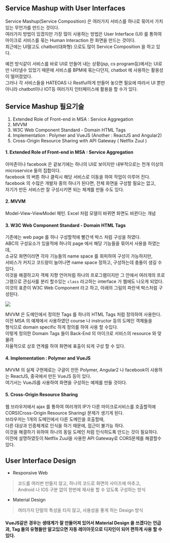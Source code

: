 Service Mashup with User Interfaces
-----
Service Mashup(Service Composition) 은 여러가지 서비스를 하나로 묶어서 가치있는 무언가를 만드는 것이다.   
여러가지 방법이 있겠지만 가장 많이 사용하는 방법은 User Interface (UI) 를 통하여  
마이크로 서비스를 묶는 Human Interaction 한 화면을 만드는 것이다.  
최근에는 UI말고도 chatbot(대화형) 으로도 많이 Service Composition 을 하고 있다.   

예전 방식같이 서비스를 바로 UI로 만들어 내는 상황(jsp, cs program등)에서는 UI로만 나타낼수 있었기 때문에
서비스를 BPM에 묶는다던지, chatbot 에 사용하는 활용성이 떨어졌었다.  
그러나 각 서비스들을 HATEOAS 나 Restful하게 만들어 놓으면 필요에 따라서 UI 뿐만 아니라 
chatbot이나 IOT등 여러가지 인터페이스에 활용을 할 수가 있다.  

Service Mashup 필요기술
------
1. Extended Role of Front-end in MSA : Service Aggregation
1. MVVM
1. W3C Web Component Standard - Domain HTML Tags
1. Implementation : Polymer and VueJS (Another : ReactJS and Angular2)
1. Cross-Origin Resource Sharing with API Gateway ( Netflix Zuul )

#### 1. Extended Role of Front-end in MSA : Service Aggregation
아마존이나 facebook 은 겉보기에는 하나의 UI로 보이지만 
내부적으로는 천개 이상의 microservice 들의 집합이다.  
facebook 의 버튼 하나 클릭시 해당 서비스로 이동을 하여 작업이 이루어 진다.  
facebook 의 수많은 개발자 중의 하나가 된다면, 전체 화면을 구성할 필요는 없고,  
자기가 만든 서비스만 잘 구성시키면 되는 체계를 만들 수도 있다.  

#### 2. MVVM
Model-View-ViewModel 패턴. 
Excel 처럼 모델이 바뀌면 화면도 바뀐다는 개념  

#### 3. W3C Web Component Standard - Domain HTML Tags
기존에는 web page 를 하나 구성할적에 빨간색 박스 처럼 구성을 하였다.  
ABC의 구성요소가 있을적에 하나의 page 에서 해당 기능들을 묶어서 사용을 하였는데,  
소규모 화면이라면 각자 기능들의 name space 를 회피하여 구성이 가능하지만,  
서비스가 커지고 코드량이 늘어나면 name space 정하고, 구성하는데 충돌이 생길 수 있다.  
이것을 해결하고자 객체 지향 언어처럼 하나의 프로그램이지만 그 안에서 여러개의 프로그램으로 
관심사를 분리 할수있는 `class` 라고하는 interface 가 웹에도 나오게 되었다.  
이것의 표준이 W3C Web Component 라고 하고, 아래의 그림의 파란색 박스처럼 구성된다.  
 
![](https://raw.githubusercontent.com/wiki/TheOpenCloudEngine/uEngine-cloud/get-started/images/w3cwebcomponents.png)

MVVM 은 도메인에서 정의한 Tags 를 하나의 HTML Tags 처럼 정의하여 사용한다.  
이전 MSA 의 예제에서 사용하였던 course 나 instructor 등의 도메인 객체들을  
<course> 형식으로 domain specific 하게 정의를 하여 사용 할 수있다.  
이렇게 정의한 Domain Tags 들이 Back-End 의 마이크로 서비스의 resource 와 맞물려  
자율적으로 상호 연계를 하여 화면에 표출이 되게 구성 할 수 있다.  

#### 4. Implementation : Polymer and VueJS
MVVM 의 실제 구현체로는 구글이 만든 Polymer, Angular2 나 
facebook이 사용하는 ReactJS, 중국에서 만든 VueJS 등이 있다.  
여기서는 VueJS를 사용하여 화면을 구성하는 예제를 만들 것이다.  

#### 5. Cross-Origin Resource Sharing
웹 브라우저에서 ajax 를 통하여 여러개의 IP가 다른 마이크로서비스를 호출할적에  
CORS(Cross-Origin Resource Sharing) 문제가 생기게 된다.  
브라우저는 1개의 도메인에서 다른 도메인을 호출할때,   
다른 대상과 인증체계로 인식을 하기 때문에, 접근이 불가능 하다.  
이것을 해결하기 위하여 하나의 동일 도메인 처럼 인식하도록 만드는 것이 필요하다.  
이전에 설명하였듯이 Netflix Zuul을 사용한 API Gateway로 CORS문제를 해결할수있다.  

User Interface Design
------
* Responsive Web
> 코드를 여러번 만들지 않고, 하나의 코드로 화면의 사이즈에 마추고,  
> Android 나 IOS 구분 없이 한번에 재사용 할 수 있도록 구성하는 방식  

* Material Design
> 여러가지 단말의 특성을 타지 않고, 사용성을 좋게 하는 Design 방식

#### VueJS같은 경우는 생태계가 잘 만들어져 있어서 Material Design 을 쓰겠다는 언급과, Tag 들의 유형들만 알고있으면 자동 레이아웃으로 디자인이 되어 편하게 사용 할 수있다.  
